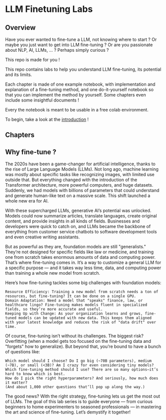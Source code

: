 # LLM Finetuning Labs

## Overview

Have you ever wanted to fine-tune a LLM, not knowing where to start ? 
Or maybe you just want to get into LLM fine-tuning ?
Or are you passionate about NLP, AI, LLMs, ... ?
Perhaps simply curious ?

This repo is made for you !

This repo contains labs to help you understand LLM fine-tuning, its potential and its limits. 

Each chapter is made of one example notebook, with implementation and explanation of a fine-tuning method, and one do-it-yourself notebook so that you can implement the method by yourself. Some chapters even include some insightful documents !

Every the notebook is meant to be usable in a free colab environment. 

To begin, take a look at the [introduction](chapters/1.%20Introduction/finetuning_introduction.ipynb) !

## Chapters



## Why fine-tune ?

The 2020s have been a game-changer for artificial intelligence, thanks to the rise of Large Language Models (LLMs). Not long ago, machine learning was mostly about specific tasks like recognizing images, with limited use outside that. But everything changed with the introduction of the Transformer architecture, more powerful computers, and huge datasets. Suddenly, we had models with billions of parameters that could understand and generate human-like text on a massive scale. This shift launched a whole new era for AI.

With these supercharged LLMs, generative AI’s potential was unlocked. Models could now summarize articles, translate languages, create original content, and provide insights in all kinds of fields. Businesses and developers were quick to catch on, and LLMs became the backbone of everything from customer service chatbots to software development tools and even creative writing assistants.

But as powerful as they are, foundation models are still "generalists." They’re not designed for specific fields like law or medicine, and training one from scratch takes enormous amounts of data and computing power. That’s where fine-tuning comes in. It’s a way to customize a general LLM for a specific purpose — and it takes way less time, data, and computing power than training a whole new model from scratch.

Here’s how fine-tuning tackles some big challenges with foundation models:

    Resource Efficiency: Training a new model from scratch needs a ton of resources, but fine-tuning? It can be done on a single GPU.
    Domain Adaptation: Need a model that "speaks" finance, law, or healthcare lingo? Fine-tuning makes models fluent in specialized fields, so they’re more accurate and useful.
    Keeping Up with Change: As your organization learns and grows, fine-tuned models can be updated with new data. This keeps them aligned with your latest knowledge and reduces the risk of "data drift" over time.

Of course, fine-tuning isn’t without its challenges. The biggest risk? Overfitting (when a model gets too focused on the fine-tuning data and "forgets" how to generalize). But beyond that, you’re bound to have a bunch of questions like:

    Which model should I choose? Do I go big (~70B parameters), medium (~7B), or small (<3B)? Am I crazy for even considering tiny models?
    Which fine-tuning method should I use? There are so many options—it’s hard to know which is best.
    How do I pick the right hyperparameters? And seriously, how much does it matter?
    (And about 1,000 other questions that’ll pop up along the way.)

The good news? With the right strategy, fine-tuning lets us get the most out of LLMs. The goal of this lab series is to guide everyone — from curious beginners to home experimenters to seasoned professionals — in mastering the art and science of fine-tuning. Let’s demystify it together! 
